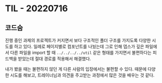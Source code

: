 # TIL - 20220716

## 코드숨

진행 중인 과제의 프로젝트가 커지면서 보다 구조적인 폴더 구조를 가지도록 다양한 시도를 하고 있다. 일례로 페이지별로 컴포넌트를 나눴는데 그로 인해 뎁스가 깊은 파일에서 다른 파일을 import 할 때 `../../../../util` 같은 형태를 가지면서 불편하다는 피드백을 받았는데 절대 경로를 적용해서 해결했다.

내가 봤을 때는 불편하지 않던 게 다른 사람의 입장에서는 불편할 수 있다. 때문에 다양한 시도를 해보고, 트레이너님과 의견을 주고받는 과정에서 많은 것을 배우는 것 같다.
